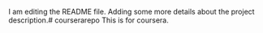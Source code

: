 I am editing the README file. Adding some more details about the project description.# courserarepo
This is for coursera.
